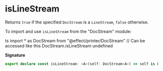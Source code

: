 # isLineStream

Returns `true` if the specified `DocStream` is a `LineStream`, `false` otherwise.

To import and use `isLineStream` from the "DocStream" module:

ts
import \* as DocStream from "@effect/printer/DocStream"
// Can be accessed like this
DocStream.isLineStream
undefined

**Signature**

```ts
export declare const isLineStream: <A>(self: DocStream<A>) => self is LineStream<A>
```

